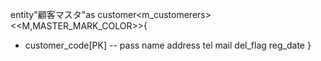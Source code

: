 
entity"顧客マスタ"as customer<m_customerers>
<<M,MASTER_MARK_COLOR>>{
+ customer_code[PK]
--
pass
name
address
tel
mail
del_flag
reg_date
}

